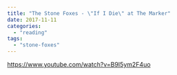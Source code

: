 ```yaml
---
title: "The Stone Foxes - \"If I Die\" at The Marker"
date: 2017-11-11
categories: 
  - "reading"
tags: 
  - "stone-foxes"
---
```


https://www.youtube.com/watch?v=B9I5ym2F4uo

